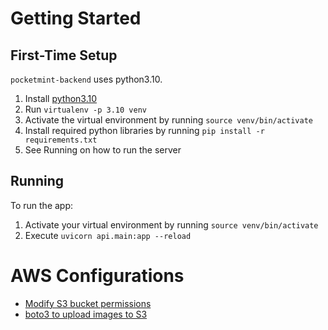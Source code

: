 # Getting Started

## First-Time Setup

`pocketmint-backend` uses python3.10.

1. Install [python3.10](https://www.python.org/downloads/release/python-3100/)
2. Run `virtualenv -p 3.10 venv`
3. Activate the virtual environment by running `source venv/bin/activate`
4. Install required python libraries by running `pip install -r requirements.txt`
5. See Running on how to run the server

## Running

To run the app:

1. Activate your virtual environment by running `source venv/bin/activate`
2. Execute `uvicorn api.main:app --reload`

# AWS Configurations

- [Modify S3 bucket permissions](https://docs.aws.amazon.com/AmazonS3/latest/userguide/WebsiteAccessPermissionsReqd.html)
- [boto3 to upload images to S3](https://boto3.amazonaws.com/v1/documentation/api/latest/guide/quickstart.html)
